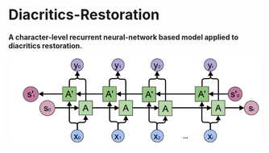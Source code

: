 # Diacritics-Restoration

**A character-level recurrent neural-network based model applied to diacritics restoration.**

![](image/BiLSTM.png)
